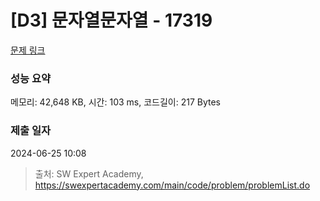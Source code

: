 # [D3] 문자열문자열 - 17319 

[문제 링크](https://swexpertacademy.com/main/code/problem/problemDetail.do?contestProbId=AYgEiwbKy48DFARP) 

### 성능 요약

메모리: 42,648 KB, 시간: 103 ms, 코드길이: 217 Bytes

### 제출 일자

2024-06-25 10:08



> 출처: SW Expert Academy, https://swexpertacademy.com/main/code/problem/problemList.do